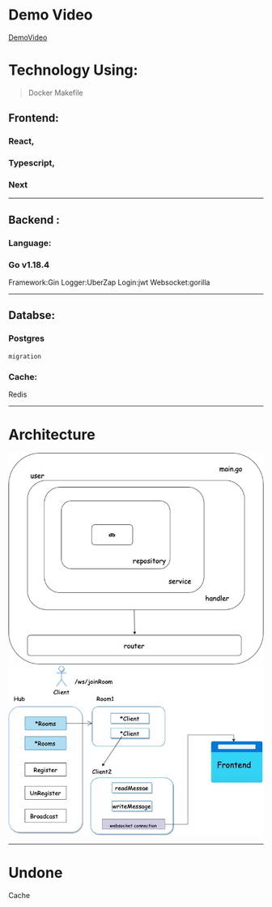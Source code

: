 # Demo Video
[DemoVideo](https://youtu.be/ZI6p3XrCaNw)

# Technology Using:
> Docker
> Makefile

## Frontend:
   ### React,
   ### Typescript, 
   ### Next
___
## Backend :
 ### Language:
 ### Go v1.18.4
   Framework:Gin
   Logger:UberZap 
   Login:jwt
   Websocket:gorilla
 ___
## Databse:
### Postgres
    migration
### Cache:
   Redis

___
# Architecture
![arch](util/pic/archit.jpg)
![hub](util/pic/hub.jpg)
___
# Undone
Cache
